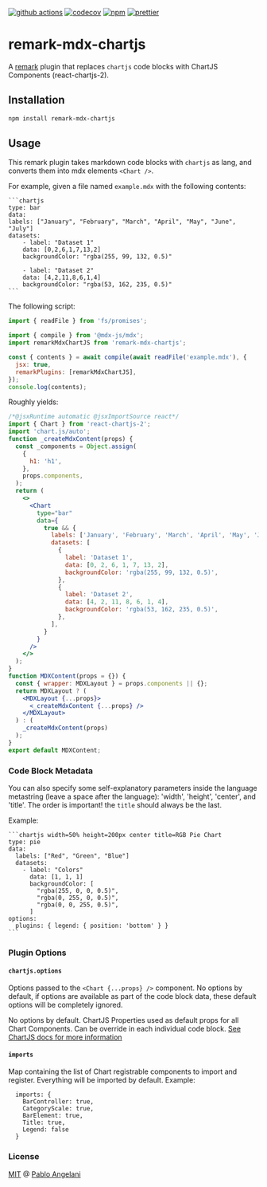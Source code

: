 [![github actions](https://github.com/pangelani/remark-mdx-chartjs/actions/workflows/ci.yml/badge.svg)](https://github.com/pangelani/remark-mdx-chartjs/actions/workflows/ci.yaml)
[![codecov](https://codecov.io/gh/pangelani/remark-mdx-chartjs/branch/main/graph/badge.svg)](https://codecov.io/gh/pangelani/remark-mdx-chartjs)
[![npm](https://img.shields.io/npm/v/remark-mdx-chartjs)](https://www.npmjs.com/package/remark-mdx-chartjs)
[![prettier](https://img.shields.io/badge/code_style-prettier-ff69b4.svg)](https://prettier.io)

# remark-mdx-chartjs

A [remark](https://remark.js.org) plugin that replaces `chartjs` code blocks with ChartJS Components
(react-chartjs-2).

## Installation

```sh
npm install remark-mdx-chartjs
```

## Usage

This remark plugin takes markdown code blocks with `chartjs` as lang, and converts them into mdx
elements `<Chart />`.

For example, given a file named `example.mdx` with the following contents:

````mdx
```chartjs
type: bar
data:
labels: ["January", "February", "March", "April", "May", "June", "July"]
datasets:
    - label: "Dataset 1"
    data: [0,2,6,1,7,13,2]
    backgroundColor: "rgba(255, 99, 132, 0.5)"

    - label: "Dataset 2"
    data: [4,2,11,8,6,1,4]
    backgroundColor: "rgba(53, 162, 235, 0.5)"
```
````

The following script:

```js
import { readFile } from 'fs/promises';

import { compile } from '@mdx-js/mdx';
import remarkMdxChartJS from 'remark-mdx-chartjs';

const { contents } = await compile(await readFile('example.mdx'), {
  jsx: true,
  remarkPlugins: [remarkMdxChartJS],
});
console.log(contents);
```

Roughly yields:

```jsx
/*@jsxRuntime automatic @jsxImportSource react*/
import { Chart } from 'react-chartjs-2';
import 'chart.js/auto';
function _createMdxContent(props) {
  const _components = Object.assign(
    {
      h1: 'h1',
    },
    props.components,
  );
  return (
    <>
      <Chart
        type="bar"
        data={
          true && {
            labels: ['January', 'February', 'March', 'April', 'May', 'June', 'July'],
            datasets: [
              {
                label: 'Dataset 1',
                data: [0, 2, 6, 1, 7, 13, 2],
                backgroundColor: 'rgba(255, 99, 132, 0.5)',
              },
              {
                label: 'Dataset 2',
                data: [4, 2, 11, 8, 6, 1, 4],
                backgroundColor: 'rgba(53, 162, 235, 0.5)',
              },
            ],
          }
        }
      />
    </>
  );
}
function MDXContent(props = {}) {
  const { wrapper: MDXLayout } = props.components || {};
  return MDXLayout ? (
    <MDXLayout {...props}>
      <_createMdxContent {...props} />
    </MDXLayout>
  ) : (
    _createMdxContent(props)
  );
}
export default MDXContent;
```

### Code Block Metadata

You can also specify some self-explanatory parameters inside the language metastring (leave a space
after the language): 'width', 'height', 'center', and 'title'. The order is important! the `title`
should always be the last.

Example:

````mdx
```chartjs width=50% height=200px center title=RGB Pie Chart
type: pie
data:
  labels: ["Red", "Green", "Blue"]
  datasets:
    - label: "Colors"
      data: [1, 1, 1]
      backgroundColor: [
        "rgba(255, 0, 0, 0.5)",
        "rgba(0, 255, 0, 0.5)",
        "rgba(0, 0, 255, 0.5)",
      ]
options:
  plugins: { legend: { position: 'bottom' } }
```
````

### Plugin Options

#### `chartjs.options`

Options passed to the `<Chart {...props} />` component. No options by default, if options are
available as part of the code block data, these default options will be completely ignored.

No options by default. ChartJS Properties used as default props for all Chart Components. Can be
override in each individual code block.
[See ChartJS docs for more information](https://react-chartjs-2.js.org/components/chart#props)

#### `imports`

Map containing the list of Chart registrable components to import and register. Everything will be
imported by default. Example:

```
  imports: {
    BarController: true,
    CategoryScale: true,
    BarElement: true,
    Title: true,
    Legend: false
  }
```

### License

[MIT](LICENSE.md) @ [Pablo Angelani](https://github.com/pangelani)
